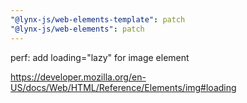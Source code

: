 ```yaml
---
"@lynx-js/web-elements-template": patch
"@lynx-js/web-elements": patch
---
```


perf: add loading="lazy" for image element

https://developer.mozilla.org/en-US/docs/Web/HTML/Reference/Elements/img#loading
